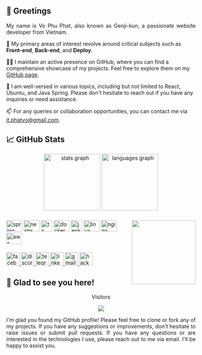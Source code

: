 ## 👋 Greetings

<p align="justify">
My name is Vo Phu Phat, also known as Genji-kun, a passionate website developer from Vietnam.
</p>

<p align="justify">

👀 My primary areas of interest revolve around critical subjects such as **Front-end**, **Back-end**, and **Deploy**.

</p>

<p align="justify">

👨‍💻 I maintain an active presence on GitHub, where you can find a comprehensive showcase of my projects. Feel free to explore them on my [GitHub page](https://github.com/foxminchan?tab=repositories).

</p>

<p align="justify">

💬 I am well-versed in various topics, including but not limited to React, Ubuntu, and Java Spring. Please don't hesitate to reach out if you have any inquiries or need assistance.

</p>

<p align="justify">

📫 For any queries or collaboration opportunities, you can contact me via [it.phatvo@gmail.com](mailto:it.phatvo@gmail.com).

</p>

## 📈 GitHub Stats

<div align="center">
  <img loading="lazy" src="https://github-readme-stats.vercel.app/api?hide_title=false&hide_rank=false&show_icons=true&include_all_commits=true&count_private=true&disable_animations=false&theme=dracula&locale=en&hide_border=false&username=genji-kun" height="150" alt="stats graph"  />
  <img loading="lazy" src="https://github-readme-stats.vercel.app/api/top-langs?locale=en&hide_title=false&layout=compact&card_width=320&langs_count=5&theme=dracula&hide_border=false&username=genji-kun" height="150" alt="languages graph"  />
</div>

###

<img align="right" height="170" src="https://media.tenor.com/isE7nRjsGVMAAAAC/kobayashi-laugh.gif"  />

###

<div align="left">
  <img loading="lazy" src="https://cdn.jsdelivr.net/gh/devicons/devicon/icons/spring/spring-original.svg" height="30" width="42" alt="spring logo"  />
  <img loading="lazy" src="https://www.vectorlogo.zone/logos/nestjs/nextjs-icon.svg" height="30" width="42" alt="nestjs logo"  />
  <img loading="lazy" src="https://cdn.jsdelivr.net/gh/devicons/devicon/icons/typescript/typescript-original.svg" height="30" width="30" alt="ts logo"  />
  <img loading="lazy" src="https://cdn.jsdelivr.net/gh/devicons/devicon/icons/docker/docker-original.svg" height="30" width="42" alt="docker logo"  />
  <img loading="lazy" src="https://www.vectorlogo.zone/logos/jenkins/jenkins-icon.svg" height="30" width="30" alt="jenkins logo"  />
  <img loading="lazy" src="https://cdn.jsdelivr.net/gh/devicons/devicon/icons/linux/linux-original.svg" height="30" width="42" alt="linux logo"  />
  <img loading="lazy" src="https://www.svgrepo.com/show/373924/nginx.svg" height="30" width="42" alt="nginx logo"  />
  <img loading="lazy" src="https://www.vectorlogo.zone/logos/amazon_aws/amazon_aws-icon.svg" height="30" width="42" alt="aws logo"  />
  
</div>

###

<div align="left">
  <a href="https://www.facebook.com/FoxMinChan/" target="_blank">
    <img loading="lazy" src="https://img.shields.io/static/v1?message=Facebook&logo=facebook&label=&color=1877F2&logoColor=white&labelColor=&style=for-the-badge" height="35" alt="facebook logo"  />
  </a>
  <a href="http://discordapp.com/users/842334669767966780" target="_blank">
    <img src="https://img.shields.io/static/v1?message=Discord&logo=discord&label=&color=7289DA&logoColor=white&labelColor=&style=for-the-badge" height="35" alt="discord logo"  />
  </a>
   <a href="https://t.me/FoxMinChan" target="_blank">
    <img src="https://img.shields.io/static/v1?message=Telegram&logo=telegram&label=&color=2CA5E0&logoColor=white&labelColor=&style=for-the-badge" height="35" alt="telegram logo"  />
  </a>
  <a href="https://www.linkedin.com/in/nxnhan/" target="_blank">
    <img src="https://img.shields.io/static/v1?message=LinkedIn&logo=linkedin&label=&color=0077B5&logoColor=white&labelColor=&style=for-the-badge" height="35" alt="linkedin logo"  /> </a>
  <a href="nguyenxuannhan407@gmail.com" target="_blank">
    <img src="https://img.shields.io/static/v1?message=Gmail&logo=gmail&label=&color=D14836&logoColor=white&labelColor=&style=for-the-badge" height="35" alt="gmail logo"  />
  </a>
    <a href="https://www.hackerrank.com/foxminchan" target="_blank">
    <img src="https://img.shields.io/static/v1?message=HackerRank&logo=hackerrank&label=&color=2EC866&logoColor=white&labelColor=&style=for-the-badge" height="35" alt="hackerrank logo"  />
  </a>
</div>

## 👋 Glad to see you here!
<p align="center">Visitors</p>
<div align="center">
  <img src="https://profile-counter.glitch.me/genji-kun/count.svg?"  />
</div>

<p align="justify">
I'm glad you found my GitHub profile! Please feel free to clone or fork any of my projects. If you have any suggestions or improvements, don't hesitate to raise issues or submit pull requests. If you have any questions or are interested in the technologies I use, please reach out to me via email. I'll be happy to assist you.
</p>

